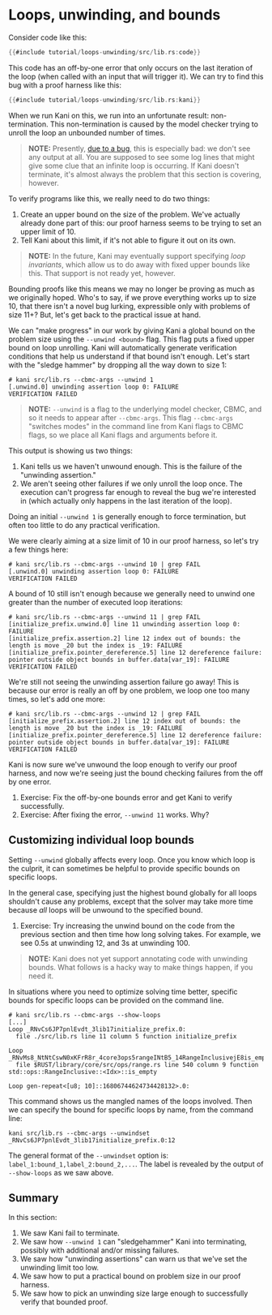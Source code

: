 # Loops, unwinding, and bounds

Consider code like this:

```rust
{{#include tutorial/loops-unwinding/src/lib.rs:code}}
```

This code has an off-by-one error that only occurs on the last iteration of the loop (when called with an input that will trigger it).
We can try to find this bug with a proof harness like this:

```rust
{{#include tutorial/loops-unwinding/src/lib.rs:kani}}
```

When we run Kani on this, we run into an unfortunate result: non-termination.
This non-termination is caused by the model checker trying to unroll the loop an unbounded number of times.

> **NOTE:** Presently, [due to a bug](https://github.com/model-checking/rmc/issues/493), this is especially bad: we don't see any output at all.
> You are supposed to see some log lines that might give some clue that an infinite loop is occurring.
> If Kani doesn't terminate, it's almost always the problem that this section is covering, however.

To verify programs like this, we really need to do two things:

1. Create an upper bound on the size of the problem.
We've actually already done part of this: our proof harness seems to be trying to set an upper limit of 10.
2. Tell Kani about this limit, if it's not able to figure it out on its own.

> **NOTE:** In the future, Kani may eventually support specifying _loop invariants_, which allow us to do away with fixed upper bounds like this.
> That support is not ready yet, however.

Bounding proofs like this means we may no longer be proving as much as we originally hoped.
Who's to say, if we prove everything works up to size 10, that there isn't a novel bug lurking, expressible only with problems of size 11+?
But, let's get back to the practical issue at hand.

We can "make progress" in our work by giving Kani a global bound on the problem size using the `--unwind <bound>` flag.
This flag puts a fixed upper bound on loop unrolling.
Kani will automatically generate verification conditions that help us understand if that bound isn't enough.
Let's start with the "sledge hammer" by dropping all the way down to size 1:

```
# kani src/lib.rs --cbmc-args --unwind 1
[.unwind.0] unwinding assertion loop 0: FAILURE
VERIFICATION FAILED
```

> **NOTE:** `--unwind` is a flag to the underlying model checker, CBMC, and so it needs to appear after `--cbmc-args`.
> This flag `--cbmc-args` "switches modes" in the command line from Kani flags to CBMC flags, so we place all Kani flags and arguments before it.

This output is showing us two things:

1. Kani tells us we haven't unwound enough. This is the failure of the "unwinding assertion."
2. We aren't seeing other failures if we only unroll the loop once.
The execution can't progress far enough to reveal the bug we're interested in (which actually only happens in the last iteration of the loop).

Doing an initial `--unwind 1` is generally enough to force termination, but often too little to do any practical verification.

We were clearly aiming at a size limit of 10 in our proof harness, so let's try a few things here:

```
# kani src/lib.rs --cbmc-args --unwind 10 | grep FAIL
[.unwind.0] unwinding assertion loop 0: FAILURE
VERIFICATION FAILED
```

A bound of 10 still isn't enough because we generally need to unwind one greater than the number of executed loop iterations:

```
# kani src/lib.rs --cbmc-args --unwind 11 | grep FAIL
[initialize_prefix.unwind.0] line 11 unwinding assertion loop 0: FAILURE
[initialize_prefix.assertion.2] line 12 index out of bounds: the length is move _20 but the index is _19: FAILURE
[initialize_prefix.pointer_dereference.5] line 12 dereference failure: pointer outside object bounds in buffer.data[var_19]: FAILURE
VERIFICATION FAILED
```

We're still not seeing the unwinding assertion failure go away!
This is because our error is really an off by one problem, we loop one too many times, so let's add one more:

```
# kani src/lib.rs --cbmc-args --unwind 12 | grep FAIL
[initialize_prefix.assertion.2] line 12 index out of bounds: the length is move _20 but the index is _19: FAILURE
[initialize_prefix.pointer_dereference.5] line 12 dereference failure: pointer outside object bounds in buffer.data[var_19]: FAILURE
VERIFICATION FAILED
```

Kani is now sure we've unwound the loop enough to verify our proof harness, and now we're seeing just the bound checking failures from the off by one error.

1. Exercise: Fix the off-by-one bounds error and get Kani to verify successfully.
2. Exercise: After fixing the error, `--unwind 11` works. Why?

## Customizing individual loop bounds

Setting `--unwind` globally affects every loop.
Once you know which loop is the culprit, it can sometimes be helpful to provide specific bounds on specific loops.

In the general case, specifying just the highest bound globally for all loops shouldn't cause any problems, except that the solver may take more time because _all_ loops will be unwound to the specified bound.

1. Exercise: Try increasing the unwind bound on the code from the previous section and then time how long solving takes.
For example, we see 0.5s at unwinding 12, and 3s at unwinding 100.

> **NOTE:** Kani does not yet support annotating code with unwinding bounds.
> What follows is a hacky way to make things happen, if you need it.

In situations where you need to optimize solving time better, specific bounds for specific loops can be provided on the command line.

```
# kani src/lib.rs --cbmc-args --show-loops
[...]
Loop _RNvCs6JP7pnlEvdt_3lib17initialize_prefix.0:
  file ./src/lib.rs line 11 column 5 function initialize_prefix

Loop _RNvMs8_NtNtCswN0xKFrR8r_4core3ops5rangeINtB5_14RangeInclusivejE8is_emptyCs6JP7pnlEvdt_3lib.0:
  file $RUST/library/core/src/ops/range.rs line 540 column 9 function std::ops::RangeInclusive::<Idx>::is_empty

Loop gen-repeat<[u8; 10]::16806744624734428132>.0:
```

This command shows us the mangled names of the loops involved.
Then we can specify the bound for specific loops by name, from the command line:

```
kani src/lib.rs --cbmc-args --unwindset _RNvCs6JP7pnlEvdt_3lib17initialize_prefix.0:12
```

The general format of the `--unwindset` option is: `label_1:bound_1,label_2:bound_2,...`.
The label is revealed by the output of `--show-loops` as we saw above.

## Summary

In this section:

1. We saw Kani fail to terminate.
2. We saw how `--unwind 1` can "sledgehammer" Kani into terminating, possibly with additional and/or missing failures.
3. We saw how "unwinding assertions" can warn us that we've set the unwinding limit too low.
4. We saw how to put a practical bound on problem size in our proof harness.
5. We saw how to pick an unwinding size large enough to successfully verify that bounded proof.
